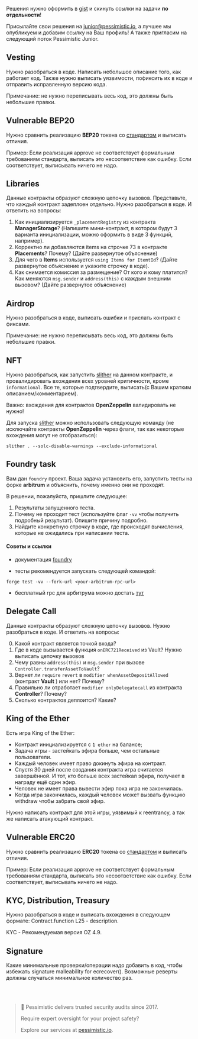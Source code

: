 Решения нужно оформить в [gist](https://gist.github.com/) и скинуть ссылки на задачи **по отдельности**!

Присылайте свои решения на [junior@pessimistic.io](junior@pessimistic.io), а лучшее мы опубликуем и добавим ссылку на Ваш профиль! А также пригласим на следующий поток Pessimistic Junior.

## Vesting
Нужно разобраться в коде. Написать небольшое описание того, как работает код.
Также нужно выписать уязвимости, пофиксить их в коде и отправить исправленную версию кода.

Примечание: не нужно переписывать весь код, это должны быть небольшие правки.

## Vulnerable BEP20
Нужно сравнить реализацию **BEP20** токена со [стандартом](https://github.com/bnb-chain/BEPs/blob/master/BEPs/BEP20.md) и выписать отличия.

Пример: Если реализация approve не соответствует формальным требованиям стандарта, выписать это несоответствие как ошибку. 
Если соответствует, выписывать ничего не надо.

## Libraries
Данные контракты образуют сложную цепочку вызовов. Представьте, что каждый контракт задеплоен отдельно. Нужно разобраться в коде. И ответить на вопросы:
1. Как инициализируется `_placementRegistry` из контракта **ManagerStorage**? (Напишите мини-контракт, в котором будут 3 варианта инициализации, можно оформить в виде 3 функций, например).
2. Корректно ли добавляются items на строчке 73 в контракте **Placements**? Почему? (Дайте развернутое объяснение)
3. Для чего в **Items** используется `using Items for ItemtId`? (Дайте развернутое объяснение и укажите строчку в коде).
4. Как снимается комиссия за размещение? От кого и кому платится? Как меняются `msg.sender` и `address(this)` с каждым внешним вызовом?  (Дайте развернутое объяснение)

## Airdrop
Нужно разобраться в коде, выписать ошибки и прислать контракт с фиксами.

Примечание: не нужно переписывать весь код, это должны быть небольшие правки.

## NFT
Нужно разобраться, как запустить [slither](https://github.com/crytic/slither) на данном контракте, и провалидировать вхождения всех уровней критичности, кроме `informational`. Все те, которые подтвердите, выписать(с Вашим кратким описанием/комментарием).

Важно: вхождения для контрактов **OpenZeppelin** валидировать не нужно!


Для запуска [slither](https://github.com/crytic/slither) можно использовать следующую команду (не исключайте контракты **OpenZeppelin** через флаги, так как некоторые вхождения могут не отобразиться):
```
slither . --solc-disable-warnings --exclude-informational
```


## Foundry task

Вам дан `foundry` проект. Ваша задача установить его, запустить тесты на форке **arbitrum** и объяснить, почему именно они не проходят.

В решении, пожалуйста, пришлите следующее:

1. Результаты запущенного теста.
2. Почему не проходит тест (используйте флаг `-vv` чтобы получить подробный результат). Опишите причину подробно.
3. Найдите конкретную строчку в коде, где происходят вычисления, которые не ожидались при написании теста.

#### Советы и ссылки

- документация [foundry](https://book.getfoundry.sh/)

- тесты рекомендуется запускать следующей командой:

```solidity
forge test -vv --fork-url <your-arbitrum-rpc-url>
```

- бесплатный rpc для арбитрума можно достать [тут](https://www.ankr.com/)

## Delegate Call
Данные контракты образуют сложную цепочку вызовов. Нужно разобраться в коде. И ответить на вопросы:

0. Какой контракт является точкой входа?
1. Где в коде вызывается функция `onERC721Received` из Vault? Нужно выписать цепочку вызовов
2. Чему равны `address(this)` и `msg.sender` при вызове `Controller.transferAssetToVault`?
3. Вернет ли `require` `revert` в `modifier whenAssetDepositAllowed` (контракт **Vault** ) или нет? Почему?
4. Правильно ли отработает `modifier onlyDelegatecall` из контракта **Controller**? Почему?
5. Cколько контрактов деплоится? Какие?

## King of the Ether

Есть игра King of the Ether:
- Контракт инициализируется с `1 ether` на балансе;
- Задача игры - застейкать эфира больше, чем остальные пользователи.
- Каждый человек имеет право докинуть эфира на контракт.
- Спустя 30 дней после создания контракта игра считается завершённой. И тот, кто больше всех застейкал эфира, получает в награду ещё один эфир.
- Человек не имеет права вывести эфир пока игра не закончилась.
- Когда игра закончилась, каждый человек может вызвать функцию withdraw чтобы забрать свой эфир.

Нужно написать контракт для этой игры, уязвимый к reentrancy, а так же написать атакующий контракт.

## Vulnerable ERC20

Нужно сравнить реализацию **ERC20** токена со [стандартом](https://eips.ethereum.org/EIPS/eip-20) и выписать отличия.

Пример: Если реализация approve не соответствует формальным требованиям стандарта, выписать это несоответствие как ошибку. 
Если соответствует, выписывать ничего не надо.

## KYC, Distribution, Treasury
Нужно разобраться в коде и выписать вхождения в следующем формате: Contract.function L25 - description.

KYC - Рекомендуемая версия OZ 4.9.

## Signature

Какие минимальные проверки/операции надо добавить в код, чтобы избежать signature malleability for ecrecover(). Возможные реверты должны случаться минимальное количество раз.

<br/><br/>
> 🔐 Pessimistic delivers trusted security audits since 2017.
> 
> Require expert oversight for your project safety?
> 
> Explore our services at [pessimistic.io](https://pessimistic.io/).